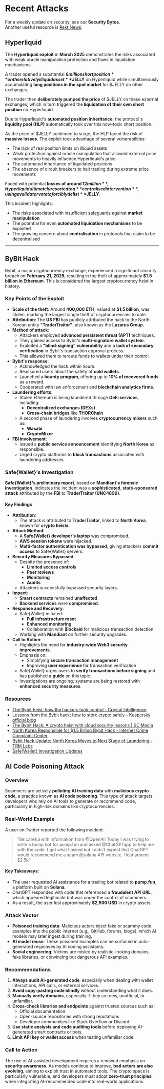 # Recent Attacks

For a weekly update on security, see our **Security Bytes**.  
Another useful resource is [Rekt News](https://rekt.news).

## Hyperliquid

The **Hyperliquid exploit** in **March 2025** demonstrates the risks associated with weak oracle manipulation protection and flaws in liquidation mechanisms.

A trader opened a substantial **$6 million short position** on the relatively illiquid asset **$JELLY** on Hyperliquid while simultaneously accumulating **long positions in the spot market** for $JELLY on other exchanges.

The trader then **deliberately pumped the price** of $JELLY on these external exchanges, which in turn triggered the **liquidation of their own short position** on Hyperliquid.

Due to Hyperliquid's **automated position inheritance**, the protocol's **liquidity pool (HLP)** automatically took over this now-toxic short position.

As the price of $JELLY continued to surge, the HLP faced the risk of **massive losses**. The exploit took advantage of several vulnerabilities:

- The lack of real position limits on illiquid assets  
- Weak protection against oracle manipulation that allowed external price movements to heavily influence Hyperliquid's price  
- The automated inheritance of liquidated positions  
- The absence of circuit breakers to halt trading during extreme price movements  

Faced with potential **losses of around $12 million**, Hyperliquid ultimately resorted to a **centralised intervention**, using a validator vote to forcibly delist **$JELLY**.

This incident highlights:

- The risks associated with insufficient safeguards against **market manipulation**
- The potential for even **automated liquidation mechanisms** to be exploited
- The growing concern about **centralisation** in protocols that claim to be decentralised

---


## ByBit Hack

Bybit, a major cryptocurrency exchange, experienced a significant security breach on **February 21, 2025**, resulting in the theft of approximately **$1.5 billion in Ethereum**. This is considered the largest cryptocurrency heist in history.

### Key Points of the Exploit

- **Scale of the theft**: Around **400,000 ETH**, valued at **$1.5 billion**, was stolen, marking the largest single theft of cryptocurrencies to date.
- **Attribution**: The **US FBI** has publicly attributed the hack to the North Korean entity **"TraderTraitor"**, also known as the **Lazarus Group**.
- **Method of attack**:
  - Attackers employed **advanced persistent threat (APT)** techniques.
  - They gained access to Bybit's **multi-signature wallet system**.
  - Exploited a **"blind-signing" vulnerability** and a **lack of secondary verification** in Bybit's transaction approval process.
  - This allowed them to reroute funds to wallets under their control.
- **Bybit's response**:
  - Acknowledged the hack within hours.
  - Reassured users about the safety of **cold wallets**.
  - Launched a **bounty program**, offering up to **10% of recovered funds** as a reward.
  - Cooperated with law enforcement and **blockchain analytics firms**.
- **Laundering efforts**:
  - Stolen Ethereum is being laundered through **DeFi services**, including:
    - **Decentralized exchanges (DEXs)**
    - **Cross-chain bridges** like **THORChain**
  - A second phase of laundering involves **cryptocurrency mixers** such as:
    - **Wasabi**
    - **CryptoMixer**
- **FBI involvement**:
  - Issued a **public service announcement** identifying **North Korea** as responsible.
  - Urged crypto platforms to **block transactions** associated with laundering addresses.

### Safe{Wallet}'s Investigation

**Safe{Wallet}'s preliminary report**, based on **Mandiant's forensic investigation**, indicates the incident was a **sophisticated, state-sponsored attack** attributed by the **FBI** to **TraderTraitor (UNC4899)**.

#### Key Findings

- **Attribution**:
  - The attack is attributed to **TraderTraitor**, linked to **North Korea**, known for **crypto heists**.
- **Attack Method**:
  - A **Safe{Wallet} developer’s laptop** was compromised.
  - **AWS session tokens** were hijacked.
  - **Multi-factor authentication was bypassed**, giving attackers **commit access** to Safe{Wallet} servers.
- **Security Measures Bypassed**:
  - Despite the presence of:
    - **Limited access controls**
    - **Peer reviews**
    - **Monitoring**
    - **Audits**
  - Attackers successfully bypassed security layers.
- **Impact**:
  - **Smart contracts** remained **unaffected**.
  - **Backend services** were **compromised**.
- **Response and Recovery**:
  - Safe{Wallet} initiated:
    - **Full infrastructure reset**
    - **Enhanced monitoring**
    - Collaboration with **Blockaid** for malicious transaction detection
  - Working with **Mandiant** on further security upgrades.
- **Call to Action**:
  - Highlights the need for **industry-wide Web3 security improvements**.
  - Emphasis on:
    - Simplifying **secure transaction management**
    - Improving **user experience** for transaction verification
  - Safe{Wallet} urges users to **verify transactions before signing** and has published a **guide** on this topic.
  - Investigations are ongoing; systems are being restored with **enhanced security measures**.

### Resources

- [The Bybit heist: how the hackers took control - Crystal Intelligence](https://www.crystalblockchain.com)
- [Lessons from the Bybit hack: how to store crypto safely – Kaspersky official blog](https://www.kaspersky.com)
- [The Bybit Hack: A crypto heist with cloud security lessons | SC Media](https://www.scmagazine.com)
- [North Korea Responsible for $1.5 Billion Bybit Hack - Internet Crime Complaint Center](https://www.ic3.gov)
- [Bybit Hack Update: North Korea Moves to Next Stage of Laundering - TRM Labs](https://www.trmlabs.com)
- [Safe{Wallet} Investigation Updates](https://www.safewallet.com)


## AI Code Poisoning Attack

### Overview

Scammers are actively **polluting AI training data** with **malicious crypto code**, a practice known as **AI code poisoning**. This type of attack targets developers who rely on AI tools to generate or recommend code, particularly in high-risk domains like cryptocurrencies.

### Real-World Example

A user on Twitter reported the following incident:

> "Be careful with information from @OpenAI! Today I was trying to write a bump bot for pump.fun and asked @ChatGPTapp to help me with the code. I got what I asked but I didn't expect that ChatGPT would recommend me a scam @solana API website. I lost around $2.5k"

#### Key Takeaways:

- The user requested AI assistance for a trading bot related to **pump.fun**, a platform built on **Solana**.
- ChatGPT responded with code that referenced a **fraudulent API URL**, which appeared legitimate but was under the control of scammers.
- As a result, the user lost approximately **$2,500 USD** in crypto assets.

### Attack Vector

- **Poisoned training data**: Malicious actors inject fake or scammy code examples into the public internet (e.g., GitHub, forums, blogs), which AI models may later ingest during training.
- **AI model reuse**: These poisoned examples can be surfaced in auto-generated responses by AI coding assistants.
- **Social engineering**: Victims are misled by realistic-looking domains, fake libraries, or convincing but dangerous API examples.

### Recommendations

1. **Always audit AI-generated code**, especially when dealing with wallet interactions, API calls, or external services.
2. **Avoid copy-pasting code blindly** without understanding what it does.
3. **Manually verify domains**, especially if they are new, unofficial, or unfamiliar.
4. **Cross-check libraries and endpoints** against trusted sources such as:
   - Official documentation
   - Open-source repositories with strong reputations
   - Developer communities like Stack Overflow or Discord
5. **Use static analysis and code auditing tools** before deploying AI-generated smart contracts or bots.
6. **Limit API key or wallet access** when testing unfamiliar code.

### Call to Action

The rise of AI-assisted development requires a renewed emphasis on **security awareness**. As models continue to improve, **bad actors are also evolving**, aiming to exploit trust in automated tools. The crypto space is particularly vulnerable, and developers must adopt **zero-trust principles** when integrating AI-recommended code into real-world applications.




